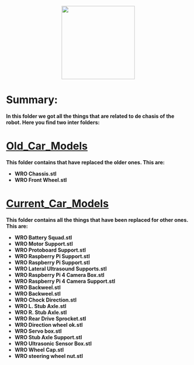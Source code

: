 <p align="center">
  <img width="200" height="200" src="https://github.com/Ploirad/WRO-2024-ArduMASTERS/assets/148375115/122c7233-1e41-4727-894d-9d810f12458b">
</p>


<b>
<h1>Summary:
  </h1><b/>

In this folder we got all the things that are related to de chasis of the robot.
Here you find two inter folders:

# [Old_Car_Models](https://github.com/Ploirad/WRO-2024-ArduMASTERS/tree/main/models/Old_Car_Models)
  This folder contains that have replaced the older ones. This are:
  - WRO Chassis.stl
  - WRO Front Wheel.stl
# [Current_Car_Models](https://github.com/Ploirad/WRO-2024-ArduMASTERS/tree/main/models/Current_Car_Models)

  This folder contains all the things that have been replaced for other ones. This are:
   - WRO Battery Squad.stl
   - WRO Motor Support.stl
   - WRO Protoboard Support.stl
   - WRO Raspberry Pi Support.stl
   - WRO Raspberry Pi Support.stl
   - WRO Lateral Ultrasound Supports.stl
   - WRO Raspberry Pi 4 Camera Box.stl
   - WRO Raspberry Pi 4 Camera Support.stl
   - WRO Backweel.stl
   - WRO Backweel.stl
   - WRO Chock Direction.stl
   - WRO L. Stub Axle.stl
   - WRO R. Stub Axle.stl
   - WRO Rear Drive Sprocket.stl
   - WRO Direction wheel ok.stl
   - WRO Servo box.stl
   - WRO Stub Axle Support.stl
   - WRO Ultrasonic Sensor Box.stl
   - WRO Wheel Cap.stl
   - WRO steering wheel nut.stl
